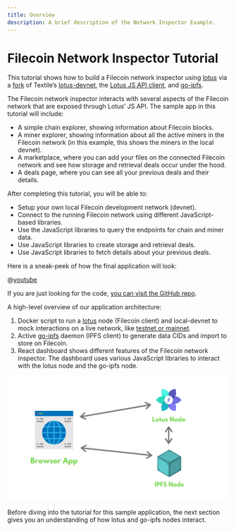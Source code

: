 ```yaml
---
title: Overview
description: A brief description of the Network Inspector Example.
---
```


# Filecoin Network Inspector Tutorial

This tutorial shows how to build a Filecoin network inspector using [lotus](https://github.com/filecoin-project/lotus/) via a [fork](https://github.com/filecoin-shipyard/lotus-devnet) of Textile’s [lotus-devnet](https://github.com/textileio/lotus-devnet), the [Lotus JS API client](https://github.com/filecoin-shipyard/js-lotus-client), and [go-ipfs](https://github.com/ipfs/go-ipfs/).

The Filecoin network inspector interacts with several aspects of the Filecoin network that are exposed through Lotus’ JS API. The sample app in this tutorial will include:

- A simple chain explorer, showing information about Filecoin blocks.
- A miner explorer, showing information about all the active miners in the Filecoin network (in this example, this shows the miners in the local devnet).
- A marketplace, where you can add your files on the connected Filecoin network and see how storage and retrieval deals occur under the hood.
- A deals page, where you can see all your previous deals and their details.

After completing this tutorial, you will be able to:

- Setup your own local Filecoin development network (devnet).
- Connect to the running Filecoin network using different JavaScript-based libraries.
- Use the JavaScript libraries to query the endpoints for chain and miner data.
- Use JavaScript libraries to create storage and retrieval deals.
- Use JavaScript libraries to fetch details about your previous deals.

Here is a sneak-peek of how the final application will look:

@[youtube](https://youtu.be/lkx2Z3T649Y)

If you are just looking for the code, [you can visit the GitHub repo](https://github.com/filecoin-shipyard/filecoin-network-inspector/).

A high-level overview of our application architecture:

1. Docker script to run a [lotus](https://github.com/filecoin-project/lotus) node (Filecoin client) and local-devnet to mock interactions on a live network, like [testnet or mainnet](https://docs.filecoin.io/build/start-building/interacting-with-the-network/).
2. Active [go-ipfs](https://github.com/ipfs/go-ipfs/) daemon (IPFS client) to generate data CIDs and import to store on Filecoin.
3. React dashboard shows different features of the Filecoin network inspector. The dashboard uses various JavaScript libraries to interact with the lotus node and the go-ipfs node.

![The application includes a Docker script to run a lotus node, a go-ipfs daemon, and a React dashboard.](./images/app-arch.png)

Before diving into the tutorial for this sample application, the next section gives you an understanding of how lotus and go-ipfs nodes interact.
